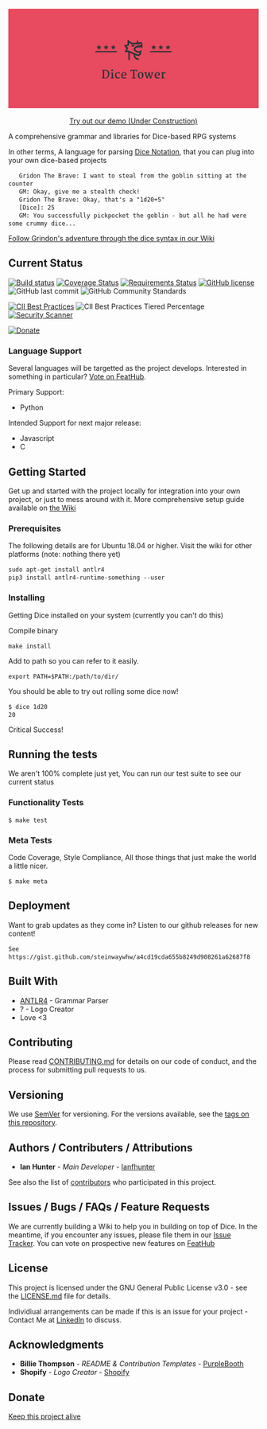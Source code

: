 <p align="center">
<img src="logo.png" height="200">
</p>

<p align="center">
<a href="site/demo.html">Try out our demo (Under Construction)</a>
</p>

A comprehensive grammar and libraries for Dice-based RPG systems

In other terms, A language for parsing [Dice Notation](https://en.wikipedia.org/wiki/Dice_notation), that you can plug into your own dice-based projects

```
   Gridon The Brave: I want to steal from the goblin sitting at the counter
   GM: Okay, give me a stealth check!
   Gridon The Brave: Okay, that's a "1d20+5"
   [Dice]: 25
   GM: You successfully pickpocket the goblin - but all he had were some crummy dice...
```

[Follow Grindon's adventure through the dice syntax in our Wiki](https://github.com/ianfhunter/dice-tower/wiki/Dice-Roll-Syntaxes)

## Current Status

[![Build status](https://ci.appveyor.com/api/projects/status/jyx709w6f69dvy8s?svg=true)](https://ci.appveyor.com/project/ianfhunter/dice)
[![Coverage Status](https://coveralls.io/repos/github/ianfhunter/dice/badge.svg?branch=master)](https://coveralls.io/github/ianfhunter/dice?branch=master)
[![Requirements Status](https://requires.io/github/ianfhunter/dice/requirements.svg?branch=master)](https://requires.io/github/ianfhunter/dice/requirements/?branch=master)
[![GitHub license](https://img.shields.io/github/license/ianfhunter/dice.svg)](https://github.com/ianfhunter/dice/blob/master/LICENSE)
![GitHub last commit](https://img.shields.io/github/last-commit/ianfhunter/dice.svg)
![GitHub Community Standards](https://img.shields.io/badge/Github%20Community%20Standards-100%25-green.svg)

[![CII Best Practices](https://bestpractices.coreinfrastructure.org/projects/2797/badge)](https://bestpractices.coreinfrastructure.org/projects/2797)
![CII Best Practices Tiered Percentage](https://img.shields.io/cii/percentage/2797.svg?label=CII%20Best%20Practises)
[![Security Scanner](https://img.shields.io/badge/Security%20Scanner-DeepCodeAI-ff69b4.svg)](https://www.deepcode.ai)

[![Donate](https://img.shields.io/badge/Donate-Paypal-yellow.svg)](https://paypal.me/ianfhunter)

### Language Support

Several languages will be targetted as the project develops. Interested in something in particular? [Vote on FeatHub](https://feathub.com/ianfhunter/dice).

Primary Support:
 - Python
 
Intended Support for next major release:
 - Javascript
 - C

## Getting Started

Get up and started with the project locally for integration into your own project, or just to mess around with it.
More comprehensive setup guide available on [the Wiki](https://github.com/ianfhunter/dice/wiki)

### Prerequisites

The following details are for Ubuntu 18.04 or higher. Visit the wiki for other platforms (note: nothing there yet)
```
sudo apt-get install antlr4
pip3 install antlr4-runtime-something --user
```

### Installing

Getting Dice installed on your system (currently you can't do this)

Compile binary

```
make install
```

Add to path so you can refer to it easily. 

```
export PATH=$PATH:/path/to/dir/
```

You should be able to try out rolling some dice now!

```
$ dice 1d20
20
```

Critical Success!

## Running the tests

We aren't 100% complete just yet, You can run our test suite to see our current status

### Functionality Tests

```
$ make test
```

### Meta Tests

Code Coverage, Style Compliance, All those things that just make the world a little nicer.

```
$ make meta
```

## Deployment

Want to grab updates as they come in? Listen to our github releases for new content!
```
See https://gist.github.com/steinwaywhw/a4cd19cda655b8249d908261a62687f8
```



## Built With

* [ANTLR4](https://www.antlr.org/) - Grammar Parser
* ? - Logo Creator
* Love <3

## Contributing

Please read [CONTRIBUTING.md](CONTRIBUTING.md) for details on our code of conduct, and the process for submitting pull requests to us.

## Versioning

We use [SemVer](http://semver.org/) for versioning. For the versions available, see the [tags on this repository](https://github.com/ianfhunter/dice/tags). 

## Authors / Contributers / Attributions

* **Ian Hunter** - *Main Developer* - [Ianfhunter](https://github.com/ianfhunter/)

See also the list of [contributors](https://github.com/ianfhunter/dice/contributors) who participated in this project.


## Issues / Bugs / FAQs / Feature Requests

We are currently building a Wiki to help you in building on top of Dice. 
In the meantime, if you encounter any issues, please file them in our [Issue Tracker](https://github.com/ianfhunter/dice/issues).
You can vote on prospective new features on [FeatHub](https://feathub.com/ianfhunter/dice)

## License

This project is licensed under the GNU General Public License v3.0 - see the [LICENSE.md](LICENSE.md) file for details.

Individiual arrangements can be made if this is an issue for your project - Contact Me at [LinkedIn](https://www.linkedin.com/in/ianfhunter) to discuss.

## Acknowledgments

* **Billie Thompson** - *README & Contribution Templates* - [PurpleBooth](https://github.com/PurpleBooth)
* **Shopify** - *Logo Creator* - [Shopify](https://hatchful.shopify.com/)

## Donate

[Keep this project alive](https://paypal.me/ianfhunter)
